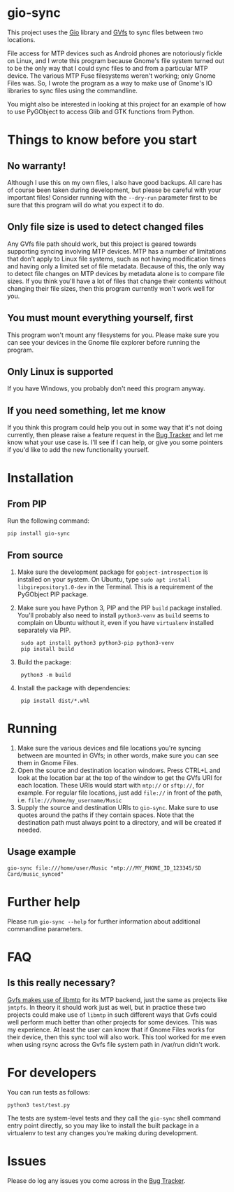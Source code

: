 # gio-sync

This project uses the [Gio](https://docs.gtk.org/gio/) library and [GVfs](https://en.wikipedia.org/wiki/GVfs) to sync files between two locations.

File access for MTP devices such as Android phones are notoriously fickle on Linux, and I wrote this program because Gnome's file system turned out to be the only way that I could sync files to and from a particular MTP device. The various MTP Fuse filesystems weren't working; only Gnome Files was. So, I wrote the program as a way to make use of Gnome's IO libraries to sync files using the commandline.

You might also be interested in looking at this project for an example of how to use PyGObject to access Glib and GTK functions from Python.

# Things to know before you start

## No warranty!

Although I use this on my own files, I also have good backups. All care has of course been taken during development, but please be careful with your important files! Consider running with the `--dry-run` parameter first to be sure that this program will do what you expect it to do.

## Only file size is used to detect changed files

Any GVfs file path should work, but this project is geared towards supporting syncing involving MTP devices. MTP has a number of limitations that don't apply to Linux file systems, such as not having modification times and having only a limited set of file metadata. Because of this, the only way to detect file changes on MTP devices by metadata alone is to compare file sizes. If you think you'll have a lot of files that change their contents without changing their file sizes, then this program currently won't work well for you.

## You must mount everything yourself, first

This program won't mount any filesystems for you. Please make sure you can see your devices in the Gnome file explorer before running the program.

## Only Linux is supported

If you have Windows, you probably don't need this program anyway.

## If you need something, let me know

If you think this program could help you out in some way that it's not doing currently, then please raise a feature request in the [Bug Tracker](https://github.com/dlbeswick/gio-sync/issues) and let me know what your use case is. I'll see if I can help, or give you some pointers if you'd like to add the new functionality yourself.

# Installation

## From PIP

Run the following command:

    pip install gio-sync

## From source

1. Make sure the development package for `gobject-introspection` is installed on your system. On Ubuntu, type `sudo apt install libgirepository1.0-dev` in the Terminal. This is a requirement of the PyGObject PIP package.
1. Make sure you have Python 3, PIP and the PIP `build` package installed. You'll probably also need to install `python3-venv` as `build` seems to complain on Ubuntu without it, even if you have `virtualenv` installed separately via PIP.

        sudo apt install python3 python3-pip python3-venv
        pip install build

1. Build the package:

        python3 -m build
		 
1. Install the package with dependencies: 

        pip install dist/*.whl

# Running

1. Make sure the various devices and file locations you're syncing between are mounted in GVfs; in other words, make sure you can see them in Gnome Files.
1. Open the source and destination location windows. Press CTRL+L and look at the location bar at the top of the window to get the GVfs URI for each location. These URIs would start with `mtp://` or `sftp://`, for example. For regular file locations, just add `file://` in front of the path, i.e. `file:///home/my_username/Music`
1. Supply the source and destination URIs to `gio-sync`. Make sure to use quotes around the paths if they contain spaces. Note that the destination path must always point to a directory, and will be created if needed.

## Usage example

    gio-sync file:///home/user/Music "mtp:///MY_PHONE_ID_123345/SD Card/music_synced"
	
# Further help

Please run `gio-sync --help` for further information about additional commandline parameters.

# FAQ

## Is this really necessary?

[Gvfs makes use of libmtp](https://gitlab.gnome.org/GNOME/gvfs/-/blob/master/daemon/gvfsbackendmtp.c) for its MTP backend, just the same as projects like `jmtpfs`. In theory it should work just as well, but in practice these two projects could make use of `libmtp` in such different ways that Gvfs could well perform much better than other projects for some devices. This was my experience. At least the user can know that if Gnome Files works for their device, then this sync tool will also work. This tool worked for me even when using rsync across the Gvfs file system path in /var/run didn't work.

# For developers

You can run tests as follows:

    python3 test/test.py
	
The tests are system-level tests and they call the `gio-sync` shell command entry point directly, so you may like to install the built package in a virtualenv to test any changes you're making during development.

# Issues

Please do log any issues you come across in the [Bug Tracker](https://github.com/dlbeswick/gio-sync/issues).
